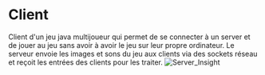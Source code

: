 # Client
Client d'un jeu java multijoueur qui permet de se connecter à un server et de jouer au jeu sans avoir à avoir le jeu sur leur propre ordinateur. 
Le serveur envoie les images et sons du jeu aux clients via des sockets réseau et reçoit les entrées des clients pour les traiter.
![Server_Insight](https://user-images.githubusercontent.com/99622386/229954618-880c4581-4a75-4fb0-9ff2-429b0d8b0f18.png)
